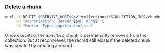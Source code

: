### Delete a chunk

```bash
curl -X DELETE $$SERVICE_HOST$$/v1/collections/$$COLLECTION_ID$$/chunks/$$CHUNK_ID$$ \
     -H "Authorization: Bearer $$API_KEY$$" \
     -H "Content-Type: application/json"
```

Once executed, the specified chunk is permanently removed from the collection. But at record-level, the record still exists if the deleted chunk was created by creating a record.

